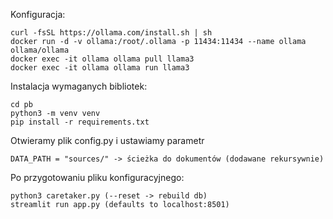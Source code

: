 Konfiguracja:
```
curl -fsSL https://ollama.com/install.sh | sh
docker run -d -v ollama:/root/.ollama -p 11434:11434 --name ollama ollama/ollama
docker exec -it ollama ollama pull llama3
docker exec -it ollama ollama run llama3
```

Instalacja wymaganych bibliotek:
```
cd pb
python3 -m venv venv 
pip install -r requirements.txt
```

Otwieramy plik config.py i ustawiamy parametr
```
DATA_PATH = "sources/" -> ścieżka do dokumentów (dodawane rekursywnie) 
```

Po przygotowaniu pliku konfiguracyjnego:
```
python3 caretaker.py (--reset -> rebuild db)
streamlit run app.py (defaults to localhost:8501)
```
